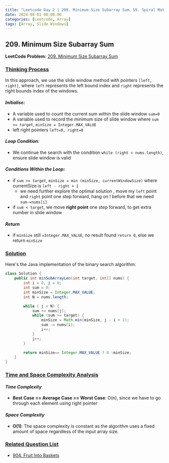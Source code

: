 ```yaml
---
title: "Leetcode Day 2 | 209. Minimum Size Subarray Sum、59. Spiral Matrix II"
date: 2024-08-01 00:00:00
categories: [Leetcode, Array]
tags: [Array, Slide Windows]
---
```

## 209. Minimum Size Subarray Sum
**LeetCode Problem:** [209. Minimum Size Subarray Sum](https://leetcode.com/problems/minimum-size-subarray-sum/description/?envType=problem-list-v2&envId=mgmdbgjt)


### <u>Thinking Process</u>
In this approach, we use the slide window method with pointers `[left, right]`, where `left` represents the left bound index and `right` represents the right bounds index of the windows.

#### _Initialise:_ 
- A variable used to count the current sum within the slide window `sum=0`
- A variable used to record the minimum size of slide window where `sum >= target`, `minSize = Integer.MAX_VALUE`
- left right pointers `left=0, right=0`

#### _Loop Condition:_ 
-  We continue the search with the condition `while (right < nums.length)`, ensure slide window is valid

#### _Conditions Within the Loop:_ 
- if `sum >= target`, `minSize = min (minSize, currentWindowSize)` where currentSize is `left - right + 1`
  - we need further explore the optimal solution , move my `left` point and `right` point one step forward, hang on ! before that we need  `sum-=nums[i]`
- if `sum < target`, we move **right point** one step forward, to get extra number in slide window

#### _Return_
- if `minSize` still `=Integer.MAX_VALUE`, no result found `return 0`, else we return `minSize`


### <u> Solution </u>

Here's the Java implementation of the binary search algorithm:

```java
class Solution {
    public int minSubArrayLen(int target, int[] nums) {
        int i = 0, j = 0;
        int sum = 0;
        int minSize = Integer.MAX_VALUE;
        int N = nums.length;

        while ( j < N) {
            sum += nums[j];
            while (sum >= target) {
                minSize = Math.min(minSize, j - i + 1);
                sum -= nums[i];
                i++;
            }
            j++;
        }

        return minSize== Integer.MAX_VALUE ? 0 :minSize;
    }
}
```
### <u>Time and Space Complexity Analysis</u>

#### _Time Complexity_
- **Best Case == Average Case == Worst Case**: O(n), since we have to go through each element using right pointer

#### _Space Complexity_
- **O(1)**: The space complexity is constant as the algorithm uses a fixed amount of space regardless of the input array size.


### <u>Related Question List</u>
- [904. Fruit Into Baskets](https://leetcode.com/problems/fruit-into-baskets/description/)

